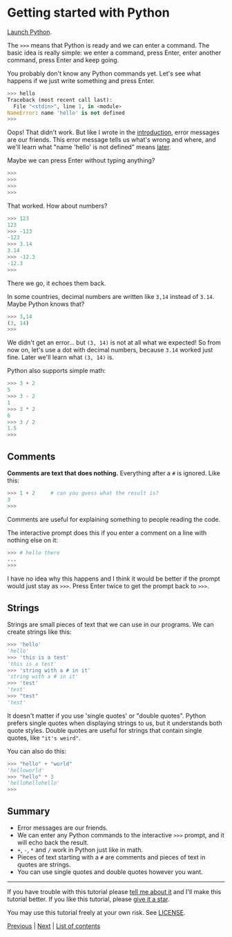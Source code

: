 # Getting started with Python

[Launch Python](installing-python.md).

The `>>>` means that Python is ready and we can enter a command. The
basic idea is really simple: we enter a command, press Enter, enter
another command, press Enter and keep going.

You probably don't know any Python commands yet. Let's see what happens
if we just write something and press Enter.

```python
>>> hello
Traceback (most recent call last):
  File "<stdin>", line 1, in <module>
NameError: name 'hello' is not defined
>>>
```

Oops! That didn't work. But like I wrote in the
[introduction](what-is-programming.md), error messages are our friends.
This error message tells us what's wrong and where, and we'll learn what
"name 'hello' is not defined" means [later](variables.md).

Maybe we can press Enter without typing anything?

```python
>>>
>>>
>>>
>>>
```

That worked. How about numbers?

```python
>>> 123
123
>>> -123
-123
>>> 3.14
3.14
>>> -12.3
-12.3
>>>
```

There we go, it echoes them back.

In some countries, decimal numbers are written like `3,14` instead of
`3.14`. Maybe Python knows that?

```python
>>> 3,14
(3, 14)
>>>
```

We didn't get an error... but `(3, 14)` is not at all what we expected!
So from now on, let's use a dot with decimal numbers, because `3.14`
worked just fine. Later we'll learn what `(3, 14)` is.

Python also supports simple math:

```python
>>> 3 + 2
5
>>> 3 - 2
1
>>> 3 * 2
6
>>> 3 / 2
1.5
>>> 
```

## Comments

**Comments are text that does nothing.** Everything after a `#` is ignored.
Like this:

```python
>>> 1 + 2     # can you guess what the result is?
3
>>>
```

Comments are useful for explaining something to people reading the code.

The interactive prompt does this if you enter a comment on a line with
nothing else on it:

```python
>>> # hello there
...
>>>
```

I have no idea why this happens and I think it would be better if the
prompt would just stay as `>>>`. Press Enter twice to get the prompt
back to `>>>`.

## Strings

Strings are small pieces of text that we can use in our programs. We can
create strings like this:

```python
>>> 'hello'
'hello'
>>> 'this is a test'
'this is a test'
>>> 'string with a # in it'
'string with a # in it'
>>> 'test'
'test'
>>> "test"
'test'
```

It doesn't matter if you use 'single quotes' or "double quotes". Python
prefers single quotes when displaying strings to us, but it understands
both quote styles. Double quotes are useful for strings that contain
single quotes, like `"it's weird"`.

You can also do this:

```python
>>> "hello" + "world"
'helloworld'
>>> "hello" * 3
'hellohellohello'
>>> 
```

## Summary

[comment]: # (the first line in this summary is exactly same as in)
[comment]: # (what-is-programming.md, and it's supposed to be like this)

- Error messages are our friends.
- We can enter any Python commands to the interactive `>>>` prompt, and
    it will echo back the result.
- `+`, `-`, `*` and `/` work in Python just like in math.
- Pieces of text starting with a `#` are comments and pieces of text in
    quotes are strings.
- You can use single quotes and double quotes however you want.

***

If you have trouble with this tutorial please [tell me about
it](../contact-me.md) and I'll make this tutorial better. If you
like this tutorial, please [give it a
star](../README.md#how-can-i-thank-you-for-writing-and-sharing-this-tutorial).

You may use this tutorial freely at your own risk. See
[LICENSE](../LICENSE).

[Previous](installing-python.md) | [Next](the-way-of-the-program.md) |
[List of contents](../README.md#basics)
